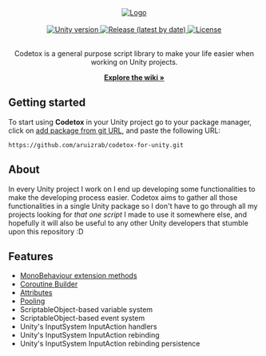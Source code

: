 <div align="center">
  <a href="https://github.com/aruizrab/codetox-for-unity">
    <img src="https://user-images.githubusercontent.com/68024691/155190636-fe422e29-7998-418a-afd0-45c7a6d5d61a.png" alt="Logo">
  </a>
  <br>
  <br>
  <a href="https://unity3d.com/get-unity/download/archive">
    <img src="https://img.shields.io/github/package-json/unity/aruizrab/codetox-for-unity?logo=unity" alt="Unity version">
  </a>
  <a href="https://github.com/aruizrab/codetox-for-unity/releases/latest">
    <img src="https://img.shields.io/github/v/release/aruizrab/codetox-for-unity" alt="Release (latest by date)">
  </a>
  <a href="https://github.com/aruizrab/codetox-for-unity/blob/main/LICENSE.md">
    <img src="https://img.shields.io/github/license/aruizrab/codetox-for-unity?label=license" alt="License">
  </a>
  <br>
  <br>
  <p align="center">
    Codetox is a general purpose script library to make your life easier when working on Unity projects.
  </p>
  <a href="https://github.com/aruizrab/codetox-for-unity/wiki"><strong>Explore the wiki »</strong></a>
</div>

## Getting started
To start using **Codetox** in your Unity project go to your package manager, click on [add package from git URL](https://docs.unity3d.com/2021.2/Documentation/Manual/upm-ui-giturl.html "Unity Documentation - Installing from a Git URL"), and paste the following URL:
```
https://github.com/aruizrab/codetox-for-unity.git
```

## About
In every Unity project I work on I end up developing some functionalities to make the developing process easier. Codetox aims to gather all those functionalities in a single Unity package so I don't have to go through all my projects looking for *that one script* I made to use it somewhere else, and hopefully it will also be useful to any other Unity developers that stumble upon this repository :D

## Features
* [MonoBehaviour extension methods](https://github.com/aruizrab/codetox-for-unity/wiki/MonoBehaviour-extension-methods)
* [Coroutine Builder](https://github.com/aruizrab/codetox-for-unity/wiki/Coroutine-Builder)
* [Attributes](https://github.com/aruizrab/codetox-for-unity/wiki/Attributes)
* [Pooling](https://github.com/aruizrab/codetox-for-unity/wiki/Pooling)
* ScriptableObject-based variable system
* ScriptableObject-based event system
* Unity's InputSystem InputAction handlers
* Unity's InputSystem InputAction rebinding
* Unity's InputSystem InputAction rebinding persistence
